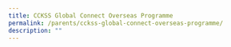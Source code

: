 ```yaml
---
title: CCKSS Global Connect Overseas Programme
permalink: /parents/cckss-global-connect-overseas-programme/
description: ""
---
```

